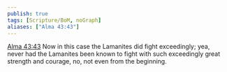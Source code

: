 ```yaml
---
publish: true
tags: [Scripture/BoM, noGraph]
aliases: ["Alma 43:43"]
---
```

[Alma 43:43](https://churchofjesuschrist.org/study/scriptures/bofm/alma/43?lang=eng&id=p43#p43) Now in this case the Lamanites did fight exceedingly; yea, never had the Lamanites been known to fight with such exceedingly great strength and courage, no, not even from the beginning.
